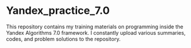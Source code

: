 # Yandex_practice_7.0
This repository contains my training materials on programming inside the Yandex Algorithms 7.0 framework. I constantly upload various summaries, codes, and problem solutions to the repository.
